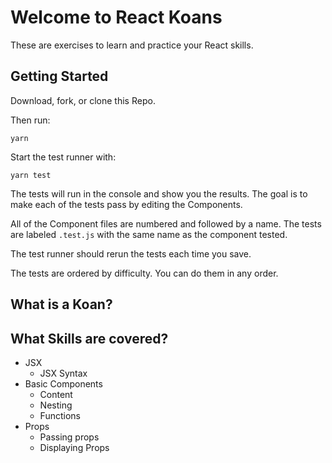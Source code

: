 # Welcome to React Koans

These are exercises to learn and practice your React skills. 

## Getting Started

Download, fork, or clone this Repo. 

Then run: 

```
yarn
```

Start the test runner with: 

```
yarn test
```

The tests will run in the console and show you the results. The goal is to make each of the tests pass by editing the Components.

All of the Component files are numbered and followed by a name. The tests are labeled `.test.js` with the same name as the component tested. 

The test runner should rerun the tests each time you save. 

The tests are ordered by difficulty. You can do them in any order. 

## What is a Koan?


## What Skills are covered? 

- JSX 
	- JSX Syntax
- Basic Components
	- Content
	- Nesting
	- Functions
- Props
	- Passing props
	- Displaying Props
